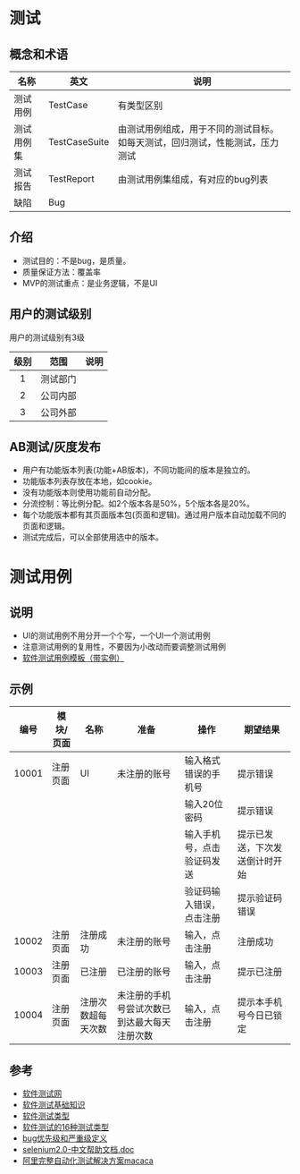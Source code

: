 # 测试
## 概念和术语
| 名称 | 英文 | 说明 |
| --------  | ----- | ---- |
| 测试用例 | TestCase | 有类型区别 |
| 测试用例集 | TestCaseSuite | 由测试用例组成，用于不同的测试目标。如每天测试，回归测试，性能测试，压力测试 |
| 测试报告 | TestReport | 由测试用例集组成，有对应的bug列表 |
| 缺陷 | Bug |  |  |

## 介绍
* 测试目的：不是bug，是质量。
* 质量保证方法：覆盖率
* MVP的测试重点：是业务逻辑，不是UI

## 用户的测试级别
用户的测试级别有3级

| 级别 | 范围 | 说明 |
| :----: | ---- | ---- |
| 1 | 测试部门 |  |
| 2 | 公司内部 |  |
| 3 | 公司外部 |  |  |

## AB测试/灰度发布
* 用户有功能版本列表(功能+AB版本)，不同功能间的版本是独立的。
* 功能版本列表存放在本地，如cookie。
* 没有功能版本则使用功能前自动分配。
* 分流控制：等比例分配。如2个版本各是50%，5个版本各是20%。
* 每个功能版本都有其页面版本包(页面和逻辑)。通过用户版本自动加载不同的页面和逻辑。
* 测试完成后，可以全部使用选中的版本。

# 测试用例
## 说明
* UI的测试用例不用分开一个个写，一个UI一个测试用例
* 注意测试用例的复用性，不要因为小改动而要调整测试用例
* [软件测试用例模板（带实例）](https://wenku.baidu.com/view/37712285b9d528ea81c77939)

## 示例

| 编号 | 模块/页面 | 名称 | 准备 | 操作 | 期望结果 |
| -------- | ----- | ---- | ---- | ---- | ---- |
| 10001 | 注册页面 | UI | 未注册的账号 | 输入格式错误的手机号 | 提示错误 |
|  |  |  |  | 输入20位密码 | 提示错误 |
|  |  |  |  | 输入手机号，点击验证码发送 | 提示已发送，下次发送倒计时开始 |
|  |  |  |  | 验证码输入错误，点击注册 | 提示验证码错误 |
| 10002 | 注册页面 | 注册成功 | 未注册的账号 | 输入，点击注册 | 注册成功 |
| 10003 | 注册页面 | 已注册  | 已注册的账号 | 输入，点击注册 | 提示已注册 |
| 10004 | 注册页面 | 注册次数超每天次数  | 未注册的手机号尝试次数已到达最大每天注册次数 | 输入，点击注册 | 提示本手机号今日已锁定 |

## 参考
* [软件测试网](http://www.51testing.com/)
* [软件测试基础知识](http://wenku.baidu.com/view/388fdad0360cba1aa911da01.html)
* [软件测试类型](http://baike.baidu.com/item/%E8%BD%AF%E4%BB%B6%E6%B5%8B%E8%AF%95%E7%B1%BB%E5%9E%8B)
* [软件测试的16种测试类型](http://wenku.baidu.com/view/cac33c37eefdc8d376ee32ed.html)
* [bug优先级和严重级定义](http://blog.csdn.net/sunshine_mei/article/details/49230199)
* [selenium2.0-中文帮助文档.doc](http://static.zybuluo.com/andrewwang/m117c4ye3mxbllh013l080wj/selenium2.0-%E4%B8%AD%E6%96%87%E5%B8%AE%E5%8A%A9%E6%96%87%E6%A1%A3.doc)
* [阿里完整自动化测试解决方案macaca](https://yq.aliyun.com/articles/8310)
